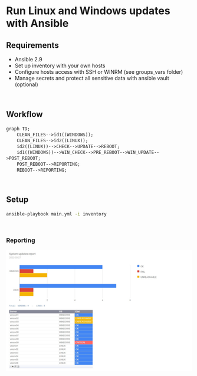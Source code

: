 # Run Linux and Windows updates with Ansible

## Requirements
- Ansible 2.9
- Set up inventory with your own hosts
- Configure hosts access with SSH or WINRM (see groups_vars folder)
- Manage secrets and protect all sensitive data with ansible vault (optional)

&nbsp;

## Workflow
```mermaid
graph TD;
    CLEAN_FILES-->id1((WINDOWS));
    CLEAN_FILES-->id2((LINUX));
    id2((LINUX))-->CHECK-->UPDATE-->REBOOT;
    id1((WINDOWS))-->WIN_CHECK-->PRE_REBOOT-->WIN_UPDATE-->POST_REBOOT;
    POST_REBOOT-->REPORTING;
    REBOOT-->REPORTING;
```

&nbsp;
  
## Setup
```bash
ansible-playbook main.yml -i inventory
```

&nbsp;
  
### Reporting

  ![alt text](https://github.com/kenybapin/ansible-sys-updates/blob/main/misc/report.jpg?raw=true)
